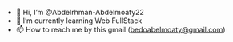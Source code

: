 - 👋 Hi, I’m @Abdelrhman-Abdelmoaty22
- 🌱 I’m currently learning Web FullStack
- 📫 How to reach me by this gmail (bedoabelmoaty@gmail.com)

<!---
Abdelrhman-Abdelmoaty22/Abdelrhman-Abdelmoaty22 is a ✨ special ✨ repository because its `README.md` (this file) appears on your GitHub profile.
You can click the Preview link to take a look at your changes.
--->
